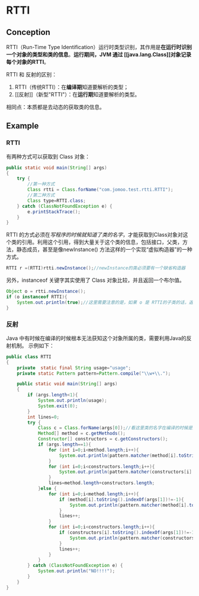 # RTTI
## Conception
RTTI（Run-Time Type Identification）运行时类型识别，其作用是**在运行时识别一个对象的类型和类的信息**。**运行期间，JVM 通过 [[java.lang.Class]]对象记录每个对象的RTTI**。

RTTI 和 反射的区别：
1. RTTI（传统RTTI）：在**编译期**知道要解析的类型；
2.  [[反射]]（新型"RTTI"）：在**运行期**知道要解析的类型。

相同点：本质都是去动态的获取类的信息。

## Example

### RTTI
有两种方式可以获取到 Class 对象：
```java
public static void main(String[] args)
{
	try {
		//第一种方式
		Class rtti = Class.forName("com.jomoo.test.rtti.RTTI");
		//第二种方式
		Class type=RTTI.class;
	} catch (ClassNotFoundException e) {
		e.printStackTrace();
	}
}
```

RTTI 的方式必须在*写程序的时候就知道了类的名字*，才能获取到Class对象对这个类的引用。利用这个引用，得到大量关于这个类的信息，包括接口，父类，方法，静态成员，甚至是像newInstance() 方法这样的一个实现“虚拟构造器”的一种方式。
 
```java
RTTI r =(RTTI)rtti.newInstance();//newInstance的类必须要有一个缺省构造器
```

 另外，instanceof 关键字其实使用了 Class 对象比较，并且返回一个布尔值。

```java
Object o = rtti.newInstance();
if (o instanceof RTTI){
	System.out.println(true);//这里需要注意的是，如果 o 是 RTTI的子类的话，返回的也会true;
}
```

### 反射

Java 中有时候在编译的时候根本无法获知这个对象所属的类，需要利用Java的反射机制。
示例如下：

```java
public class RTTI
{
    private  static final String usage="usage";
    private static Pattern pattern=Pattern.compile("\\w+\\.");

    public static void main(String[] args)
    {
        if (args.length<1){
            System.out.println(usage);
            System.exit(0);
        }
        int lines=0;
        try {
            Class c = Class.forName(args[0]);//看这里类的名字在编译的时候是无法得知的，只有在运行的时候动态传进去
            Method[] method = c.getMethods();
            Constructor[] constructors = c.getConstructors();
            if (args.length==1){
                for (int i=0;i<method.length;i++){
                    System.out.println(pattern.matcher(method[i].toString()).replaceAll(""));
                }
                for (int i=0;i<constructors.length;i++){
                    System.out.println(pattern.matcher(constructors[i].toString()).replaceAll(""));
                }
                lines=method.length+constructors.length;
            }else {
                for (int i=0;i<method.length;i++){
                    if (method[i].toString().indexOf(args[1])!=-1){
                        System.out.println(pattern.matcher(method[i].toString()).replaceAll(""));
                    }
                    lines++;
                }
                for (int i=0;i<constructors.length;i++){
                    if (constructors[i].toString().indexOf(args[1])!=-1){
                        System.out.println(pattern.matcher(constructors[i].toString()).replaceAll(""));
                    }
                    lines++;
                }
            }
        } catch (ClassNotFoundException e) {
            System.out.println("NO!!!!");
        }
    }
}
```
